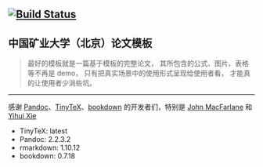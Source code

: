 [![Build Status](https://travis-ci.com/XiangyunHuang/Thesis-Template-Bookdown.svg?branch=master)](https://travis-ci.com/XiangyunHuang/Thesis-Template-Bookdown)
---

## 中国矿业大学（北京）论文模板

> 最好的模板就是一篇基于模板的完整论文， 其所包含的公式、图片、表格等不再是 demo， 只有把真实场景中的使用形式呈现给使用者看， 才能真的让使用者少淌些坑。

---

感谢 [Pandoc](https://github.com/jgm/pandoc)、[TinyTeX](https://github.com/yihui/tinytex)、[bookdown](https://github.com/rstudio/bookdown) 的开发者们，特别是 [John MacFarlane](https://johnmacfarlane.net/) 和 [Yihui Xie](https://yihui.name/)

- TinyTeX: latest
- Pandoc: 2.2.3.2 
- rmarkdown: 1.10.12
- bookdown: 0.7.18
